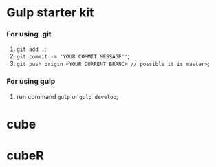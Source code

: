 # Gulp starter kit

### For using .git

1. ``` git add . ```;
2. ```git commit -m 'YOUR COMMIT MESSAGE''```;
3. ```git push origin <YOUR CURRENT BRANCH // possible it is master>```;

### For using gulp

1. run command ```gulp``` or ```gulp develop```;



# cube
# cubeR
